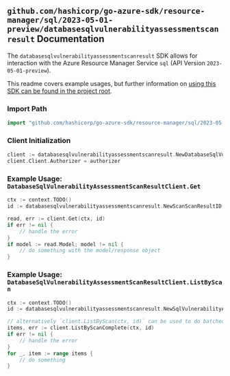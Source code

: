 
## `github.com/hashicorp/go-azure-sdk/resource-manager/sql/2023-05-01-preview/databasesqlvulnerabilityassessmentscanresult` Documentation

The `databasesqlvulnerabilityassessmentscanresult` SDK allows for interaction with the Azure Resource Manager Service `sql` (API Version `2023-05-01-preview`).

This readme covers example usages, but further information on [using this SDK can be found in the project root](https://github.com/hashicorp/go-azure-sdk/tree/main/docs).

### Import Path

```go
import "github.com/hashicorp/go-azure-sdk/resource-manager/sql/2023-05-01-preview/databasesqlvulnerabilityassessmentscanresult"
```


### Client Initialization

```go
client := databasesqlvulnerabilityassessmentscanresult.NewDatabaseSqlVulnerabilityAssessmentScanResultClientWithBaseURI("https://management.azure.com")
client.Client.Authorizer = authorizer
```


### Example Usage: `DatabaseSqlVulnerabilityAssessmentScanResultClient.Get`

```go
ctx := context.TODO()
id := databasesqlvulnerabilityassessmentscanresult.NewScanScanResultID("12345678-1234-9876-4563-123456789012", "example-resource-group", "serverValue", "databaseValue", "scanIdValue", "scanResultIdValue")

read, err := client.Get(ctx, id)
if err != nil {
	// handle the error
}
if model := read.Model; model != nil {
	// do something with the model/response object
}
```


### Example Usage: `DatabaseSqlVulnerabilityAssessmentScanResultClient.ListByScan`

```go
ctx := context.TODO()
id := databasesqlvulnerabilityassessmentscanresult.NewSqlVulnerabilityAssessmentVulnerabilityAssessmentScanID("12345678-1234-9876-4563-123456789012", "example-resource-group", "serverValue", "databaseValue", "scanIdValue")

// alternatively `client.ListByScan(ctx, id)` can be used to do batched pagination
items, err := client.ListByScanComplete(ctx, id)
if err != nil {
	// handle the error
}
for _, item := range items {
	// do something
}
```
